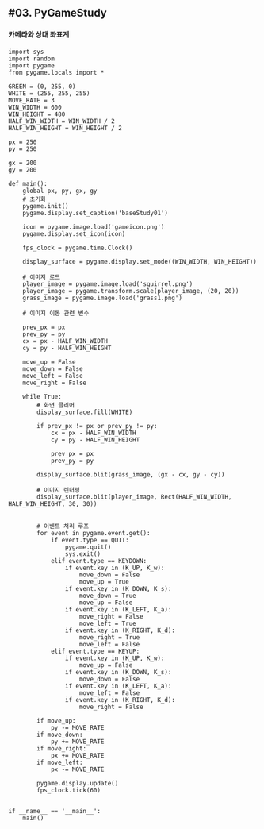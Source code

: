 #03. PyGameStudy
--------------------------------
#### 카메라와 상대 좌표계



	
	import sys
	import random
	import pygame
	from pygame.locals import *
	
	GREEN = (0, 255, 0)
	WHITE = (255, 255, 255)
	MOVE_RATE = 3
	WIN_WIDTH = 600
	WIN_HEIGHT = 480
	HALF_WIN_WIDTH = WIN_WIDTH / 2
	HALF_WIN_HEIGHT = WIN_HEIGHT / 2
	
	px = 250
	py = 250
	
	gx = 200
	gy = 200
	
	def main():
	    global px, py, gx, gy
	    # 초기화
	    pygame.init()
	    pygame.display.set_caption('baseStudy01')
	
	    icon = pygame.image.load('gameicon.png')
	    pygame.display.set_icon(icon)
	
	    fps_clock = pygame.time.Clock()
	
	    display_surface = pygame.display.set_mode((WIN_WIDTH, WIN_HEIGHT))
	
	    # 이미지 로드
	    player_image = pygame.image.load('squirrel.png')
	    player_image = pygame.transform.scale(player_image, (20, 20))
	    grass_image = pygame.image.load('grass1.png')
	
	    # 이미지 이동 관련 변수
	
	    prev_px = px
	    prev_py = py
	    cx = px - HALF_WIN_WIDTH
	    cy = py - HALF_WIN_HEIGHT
	
	    move_up = False
	    move_down = False
	    move_left = False
	    move_right = False
	
	    while True:
	        # 화면 클리어
	        display_surface.fill(WHITE)
	
	        if prev_px != px or prev_py != py:
	            cx = px - HALF_WIN_WIDTH
	            cy = py - HALF_WIN_HEIGHT
	
	            prev_px = px
	            prev_py = py
	
	        display_surface.blit(grass_image, (gx - cx, gy - cy))
	
	        # 이미지 렌더링
	        display_surface.blit(player_image, Rect(HALF_WIN_WIDTH, HALF_WIN_HEIGHT, 30, 30))
	
	
	        # 이벤트 처리 루프
	        for event in pygame.event.get():
	            if event.type == QUIT:
	                pygame.quit()
	                sys.exit()
	            elif event.type == KEYDOWN:
	                if event.key in (K_UP, K_w):
	                    move_down = False
	                    move_up = True
	                if event.key in (K_DOWN, K_s):
	                    move_down = True
	                    move_up = False
	                if event.key in (K_LEFT, K_a):
	                    move_right = False
	                    move_left = True
	                if event.key in (K_RIGHT, K_d):
	                    move_right = True
	                    move_left = False
	            elif event.type == KEYUP:
	                if event.key in (K_UP, K_w):
	                    move_up = False
	                if event.key in (K_DOWN, K_s):
	                    move_down = False
	                if event.key in (K_LEFT, K_a):
	                    move_left = False
	                if event.key in (K_RIGHT, K_d):
	                    move_right = False
	
	        if move_up:
	            py -= MOVE_RATE
	        if move_down:
	            py += MOVE_RATE
	        if move_right:
	            px += MOVE_RATE
	        if move_left:
	            px -= MOVE_RATE
	
	        pygame.display.update()
	        fps_clock.tick(60)
	
	
	if __name__ == '__main__':
	    main()
